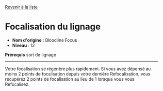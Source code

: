 [Revenir à la liste](..)

# Focalisation du lignage

 * **Nom d'origine** : Bloodline Focus
 * **Niveau** : 12


<p><strong>Prérequis</strong> sort de lignage</p>
<hr>
<p>Votre focalisation se régénère plus rapidement. Si vous avez dépensé au moins 2 points de focalisation depuis votre dernière Refocalisation, vous récupérez 2 points de focalisation au lieu de 1 lorsque vous vous Refocalisez.</p>